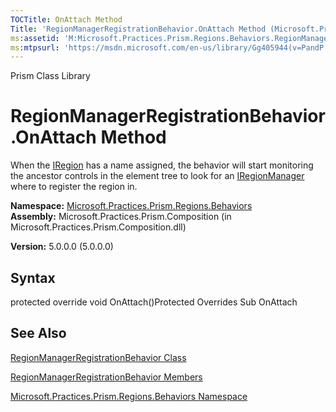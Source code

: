 ```yaml
---
TOCTitle: OnAttach Method
Title: 'RegionManagerRegistrationBehavior.OnAttach Method (Microsoft.Practices.Prism.Regions.Behaviors)'
ms:assetid: 'M:Microsoft.Practices.Prism.Regions.Behaviors.RegionManagerRegistrationBehavior.OnAttach'
ms:mtpsurl: 'https://msdn.microsoft.com/en-us/library/Gg405944(v=PandP.50)'
---
```


Prism Class Library

RegionManagerRegistrationBehavior.OnAttach Method
=====================================================

When the [IRegion](https://msdn.microsoft.com/t:microsoft.practices.prism.regions.iregion) has a name assigned, the behavior will start monitoring the ancestor controls in the element tree to look for an [IRegionManager](https://msdn.microsoft.com/t:microsoft.practices.prism.regions.iregionmanager) where to register the region in.

**Namespace:** [Microsoft.Practices.Prism.Regions.Behaviors](https://msdn.microsoft.com/n:microsoft.practices.prism.regions.behaviors)
**Assembly:** Microsoft.Practices.Prism.Composition (in Microsoft.Practices.Prism.Composition.dll)

**Version:** 5.0.0.0 (5.0.0.0)

## Syntax


<span id="syntaxToggle"></span>protected override void OnAttach()Protected Overrides Sub OnAttach

See Also
--------


[RegionManagerRegistrationBehavior Class](https://msdn.microsoft.com/t:microsoft.practices.prism.regions.behaviors.regionmanagerregistrationbehavior)

[RegionManagerRegistrationBehavior Members](https://msdn.microsoft.com/allmembers.t:microsoft.practices.prism.regions.behaviors.regionmanagerregistrationbehavior)

[Microsoft.Practices.Prism.Regions.Behaviors Namespace](https://msdn.microsoft.com/n:microsoft.practices.prism.regions.behaviors)
